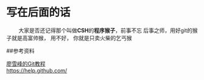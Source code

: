 # 写在后面的话

&emsp; &emsp;大家是否还记得那个叫做**CSH**的**程序猴子**，前事不忘 后事之师，用好git的猴子就是高富帅猴， 用不好， 你就是只卖火柴的乞丐猴


##参考资料


[廖雪峰的Git教程](http://www.liaoxuefeng.com/wiki/0013739516305929606dd18361248578c67b8067c8c017b000)  
https://help.github.com/  
